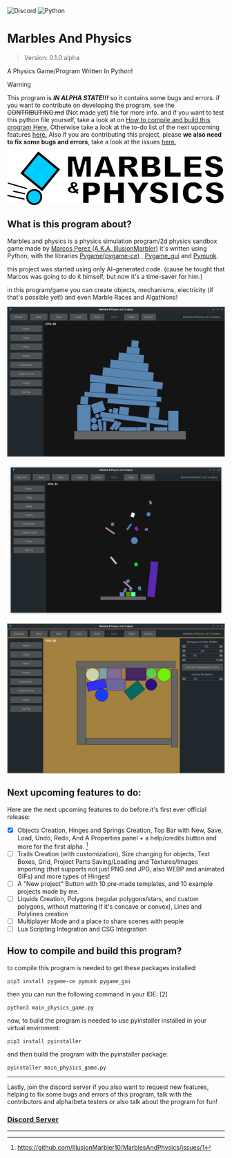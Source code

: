 ![Discord](https://img.shields.io/discord/1394701514299150396) ![Python](https://img.shields.io/badge/python-3670A0?style=flat&logo=python&logoColor=ffdd54)

# Marbles And Physics
> Version: 0.1.0 alpha

A Physics Game/Program Written In Python!

>[!WARNING]
>This program is ***IN ALPHA STATE!!!*** so it contains some bugs and errors. if you want to contribute on developing the program, see the ~~CONTRIBUTING.md~~ (Not made yet) file for more info.
>and if you want to test this python file yourself, take a look at on [How to compile and build this program Here.](https://github.com/IllusionMarbler10/MarblesAndPhysics/blob/main/README.md#how-to-compile-and-build-this-program)
>Otherwise take a look at the to-do list of the next upcoming features [here.](https://github.com/IllusionMarbler10/MarblesAndPhysics?tab=readme-ov-file#next-upcoming-features-to-do) Also if you are contributing this project, please **we also need to fix some bugs and errors**, take a look at the issues [here.](https://github.com/IllusionMarbler10/MarblesAndPhysics/issues)

![isologotype](https://github.com/IllusionMarbler10/MarblesAndPhysics/blob/main/images/MRBPHYSIsologotype.png)

## What is this program about?
Marbles and physics is a physics simulation program/2d physics sandbox game made by [Marcos Perez (A.K.A. IllusionMarbler)](https://www.youtube.com/channel/UCu2aGM9Ajbpp6Aju3uCLBkw?sub_confirmation=1)
it's written using Python, with the libraries [Pygame(pygame-ce)](https://github.com/pygame-community/pygame-ce) , [Pygame_gui](https://github.com/MyreMylar/pygame_gui) and [Pymunk](https://github.com/viblo/pymunk).  

this project was started using only AI-generated code. (cause he tought that Marcos was going to do it himself, but now it's a time-saver for him.)  

in this program/game you can create objects, mechanisms, electricity (if that's possible yet!) and even Marble Races and Algathlons!

![Screenshot1](https://github.com/IllusionMarbler10/MarblesAndPhysics/blob/main/images/MRBPHYSScreenshot1.png)

![Screenshot2](https://github.com/IllusionMarbler10/MarblesAndPhysics/blob/main/images/MRBPHYSScreenshot2.png)

![Screenshot3](https://github.com/IllusionMarbler10/MarblesAndPhysics/blob/main/images/MRBPHYSScreenshot3.png)

## Next upcoming features to do:
Here are the next upcoming features to do before it's first ever official release:

- [X] Objects Creation, Hinges and Springs Creation, Top Bar with New, Save, Load, Undo, Redo, And A Properties panel + a help/credits button and more for the first alpha. [^1]
- [ ] Trails Creation (with customization), Size changing for objects, Text Boxes, Grid, Project Parts Saving/Loading and Textures/Images importing (that supports not just PNG and JPG, also WEBP and animated GIFs) and more types of Hinges!
- [ ] A "New project" Button with 10 pre-made templates, and 10 example projects made by me.
- [ ] Liquids Creation, Polygons (regular polygons/stars, and custom polygons, without mattering if it's concave or convex), Lines and Polylines creation
- [ ] Multiplayer Mode and a place to share scenes with people
- [ ] Lua Scripting Integration and CSG Integration

## How to compile and build this program?

to compile this program is needed to get these packages installed:

```
pip3 install pygame-ce pymunk pygame_gui
```

then you can run the following command in your IDE: [2]

```
python3 main_physics_game.py
```

now, to build the program is needed to use pyinstaller installed in your virtual enviroment:

```
pip3 install pyinstaller
```

and then build the program with the pyinstaller package:

```
pyinstaller main_physics_game.py
```

-----
Lastly, join the discord server if you also want to request new features, helping to fix some bugs and errors of this program, talk with the contributors and alpha/beta testers or also talk about the program for fun!
### [Discord Server](https://discord.gg/QJAe2Q2Rw9)
----
[^1]: https://github.com/IllusionMarbler10/MarblesAndPhysics/issues/1
[^2]: https://github.com/IllusionMarbler10/MarblesAndPhysics/blob/main/main-python-game/main_physics_game.py

